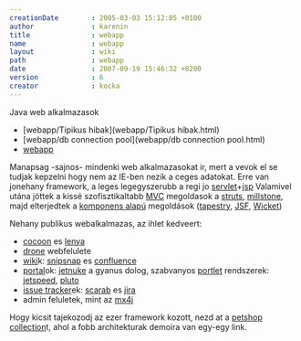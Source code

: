 ```yaml
---
creationDate        : 2005-03-03 15:12:05 +0100 
author              : karenin 
title               : webapp 
name                : webapp 
layout              : wiki 
path                : webapp 
date                : 2007-09-19 15:46:32 +0200 
version             : 6 
creator             : kocka 
---
```

Java web alkalmazasok


-   [webapp/Tipikus hibak](webapp/Tipikus hibak.html)
-   [webapp/db connection pool](webapp/db connection pool.html)
-   [webapp](webapp.html)



Manapsag -sajnos- mindenki web alkalmazasokat ir, mert a vevok el se tudjak kepzelni hogy nem az IE-ben nezik a ceges adatokat. Erre van jonehany framework, a leges legegyszerubb a regi jo [servlet](servlet.html)+[jsp](JSP.html) Valamivel utána jöttek a kissé szofisztikaltabb [MVC](MVC.html) megoldasok a [struts](struts.html), [millstone](millstone.html), majd elterjedtek a [komponens alapú](Component%20Based%20Web%20Frameworks.html)  megoldások ([tapestry](tapestry.html), [JSF](JSF.html), [Wicket](Wicket.html))

Nehany publikus webalkalmazas, az ihlet kedveert:

*   [cocoon](cocoon.html) es [lenya](lenya.html)
*   [drone](drone.html) webfelulete
*   [wiki](wiki.html)k: [snipsnap](SnipSnap.html) es [confluence](confluence.html)
*   [portal](Missing.html)ok: [jetnuke](JetNuke.html) a gyanus dolog, szabvanyos [portlet](portlet.html) rendszerek: [jetspeed](JetSpeed.html), [pluto](Missing.html)
*   [issue tracker](issue%20tracker.html)ek: [scarab](scarab.html) es [jira](jira.html)
*   admin feluletek, mint az [mx4j](mx4j.html)

Hogy kicsit tajekozodj az ezer framework kozott, nezd at a [petshop collection](petshop%20collection.html)t, ahol a fobb architekturak demoira van egy-egy link.


